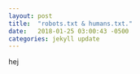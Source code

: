 ```yaml
---
layout: post
title:  "robots.txt & humans.txt."
date:   2018-01-25 03:00:43 -0500
categories: jekyll update
---
```


hej